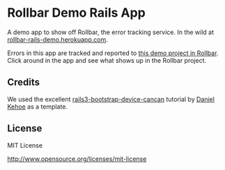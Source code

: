 # Rollbar Demo Rails App

A demo app to show off Rollbar, the error tracking service. In the wild at [rollbar-rails-demo.herokuapp.com](http://rollbar-rails-demo.herokuapp.com/).

Errors in this app are tracked and reported to [this demo project in Rollbar](https://rollbar.com/demo). Click around in the app and see what shows up in the Rollbar project.

## Credits

We used the excellent [rails3-bootstrap-device-cancan](https://github.com/railsapps/rails3-bootstrap-devise-cancan) tutorial by [Daniel Kehoe](https://github.com/DanielKehoe) as a template.

## License

MIT License

http://www.opensource.org/licenses/mit-license
